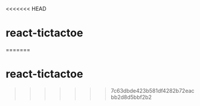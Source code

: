 <<<<<<< HEAD

# react-tictactoe
=======
# react-tictactoe
>>>>>>> 7c63dbde423b581df4282b72eacbb2d8d5bbf2b2
